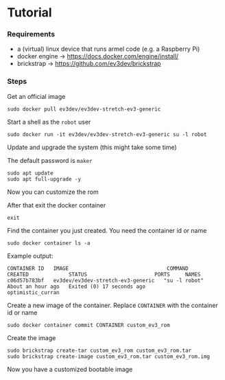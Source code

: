 # Tutorial
### Requirements
- a (virtual) linux device that runs armel code (e.g. a Raspberry Pi)
- docker engine -> https://docs.docker.com/engine/install/
- brickstrap -> https://github.com/ev3dev/brickstrap

### Steps
Get an official image

    sudo docker pull ev3dev/ev3dev-stretch-ev3-generic

Start a shell as the `robot` user

    sudo docker run -it ev3dev/ev3dev-stretch-ev3-generic su -l robot

Update and upgrade the system (this might take some time)

The default password is `maker`

    sudo apt update
    sudo apt full-upgrade -y

Now you can customize the rom  

After that exit the docker container

    exit

Find the container you just created. You need the container id or name

    sudo docker container ls -a

Example output:

    CONTAINER ID   IMAGE                                COMMAND         CREATED             STATUS                      PORTS     NAMES
    c06d57b783bf   ev3dev/ev3dev-stretch-ev3-generic   "su -l robot"   About an hour ago   Exited (0) 17 seconds ago             optimistic_curran

Create a new image of the container. Replace `CONTAINER` with the container id or name

    sudo docker container commit CONTAINER custom_ev3_rom

Create the image

    sudo brickstrap create-tar custom_ev3_rom custom_ev3_rom.tar
    sudo brickstrap create-image custom_ev3_rom.tar custom_ev3_rom.img

Now you have a customized bootable image